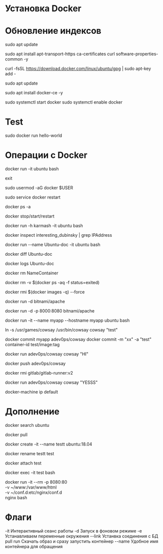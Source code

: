 # Установка Docker
# Обновление индексов
sudo apt update
<!-- Далее добавим в систему GPG-ключ для работы с официальным репозиторием Docker: -->
sudo apt install apt-transport-https ca-certificates curl software-properties-common -y
<!-- Теперь добавим репозиторий Docker в локальный список репозиториев: -->
curl -fsSL https://download.docker.com/linux/ubuntu/gpg | sudo apt-key add -
<!-- Повторно обновим данные о пакетах операционной системы: -->
sudo apt update
<!-- Приступаем к установке пакета Docker. -->
sudo apt install docker-ce -y
<!-- После завершения установки запустим демон Docker и добавим его в автозагрузку: -->
sudo systemctl start docker
sudo systemctl enable docker
# Test
sudo docker run hello-world

# Операции с Docker
<!-- Зайти в контейнер -->
docker run -it ubuntu bash
<!-- Выход с контейнера -->
exit
<!-- Добавить пользователя в sudo группу -->
sudo usermod -aG docker $USER
<!-- Перезапуск службы docker -->
sudo service docker restart
<!-- Просмотр всех остановленных контейнеров -->
docker ps -a
<!-- перезапуск контейнеров -->
docker stop/start/restart
<!-- Запуск контейнера с инициализацией имени хоста. Теперь вместо ID будет наше имя -->
docker run -h karmash -it ubuntu bash
<!-- Больше инфо о контейнере можно узнать  -->
docker inspect interesting_dubinsky | grep IPAddress
<!-- Задаем имя контейнеру -->
docker run --name Ubuntu-doc -it ubuntu bash
<!-- Посмотреть изменения в контейнере -->
docker diff Ubuntu-doc
<!-- Все события в контейнере -->
docker logs Ubuntu-doc
<!-- Удалить контейнер -->
docker rm NameContainer
<!-- Удалить все остановленные контейнеры с помощью подстановки команды -->
docker rm -v $(docker ps -aq -f status=exited)
<!-- Удалить все образы -->
docker rmi $(docker images -q) --force
<!-- Запуск контейнера в фоновом режиме Apache -->
docker run -d bitnami/apache
<!-- Чтобы достучаться до контейнера через http надо проблросить порты -->
docker run -d -p 8000:8080 bitnami/apache
<!-- Запуск контейнера с хостом и именем -->
docker run -it --name myapp --hostname myapp ubuntu bash
<!-- Создаем симбвольную ссылку, чтобы при запуске не писать путь /usr/games/cowsay достаточно cowsay "test" -->
ln -s /usr/games/cowsay /usr/bin/cowsay
cowsay "test"
<!-- Сохранить изменения в контейнере создав из него образ. Указав логин на гитхабе/имяНовогоОбраза -->
<!-- Нужно выйти из работающего контейнера -->
docker commit myapp adev0ps/cowsay
docker commit -m "xx" -a "test" container-id test/image:tag
<!-- Можно запустить команду на докере вместо bash -->
docker run adev0ps/cowsay cowsay "HI"
<!-- Отправляем образ на Docker Hub -->
docker push adev0ps/cowsay
<!-- Удалияем образы -->
docker rmi gitlab/gitlab-runner:v2
<!-- Скачать образ и запустить команду -->
docker run adev0ps/cowsay cowsay "YESSS"
<!-- Узнать ip docker -->
docker-machine ip default

# Дополнение
<!-- Поиск образа с dockerHub -->
docker search ubuntu
<!-- Скачать образ -->
docker pull
<!-- Создать именнованый образ с имеющегося -->
docker create -it --name testt ubuntu:18.04
<!-- Изменить название контейнера -->
docker rename testt test

<!-- Подключение к запущенному контейнеру -->
docker attach test
<!-- Подключение к работающему контейнеру и при выходе он не останавливается -->
docker exec -it test bash
<!-- Запуск контейнера nginx, подключение через bash, прокидываем наш файл и удаление конейнера после выхода, проброс порта, -->
docker run -it --rm -p 8080:80 \
-v ~/www:/var/www/html \
-v ~/conf.d:etc/nginx/conf.d \
nginx bash

# Флаги
-it  Интерактивный сеанс работы
-d   Запуск в фоновом режиме
-e   Устанавливаем переменные окружения
--link Устанвка соединения с БД
pull run Скачать образ и сразу запустить контейнер
--name Удобное имя контейнера для обращения
